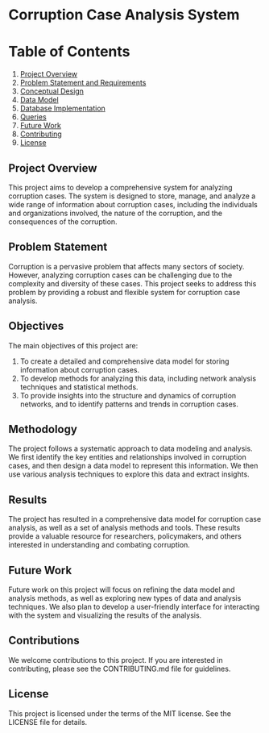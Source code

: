 # Corruption Case Analysis System
# Table of Contents

1. [Project Overview](#project-overview)
2. [Problem Statement and Requirements](ProblemStatementAndRequirements.md)
3. [Conceptual Design](ConceptualDesign.md)
4. [Data Model](DataModelDetail.md)
5. [Database Implementation](SQL_DDL_commands)
6. [Queries](SQL_SELECT_commands.md)
7. [Future Work](#future-work)
8. [Contributing](#contributing)
9. [License](#license)

## Project Overview

This project aims to develop a comprehensive system for analyzing corruption cases. The system is designed to store, manage, and analyze a wide range of information about corruption cases, including the individuals and organizations involved, the nature of the corruption, and the consequences of the corruption.

## Problem Statement

Corruption is a pervasive problem that affects many sectors of society. However, analyzing corruption cases can be challenging due to the complexity and diversity of these cases. This project seeks to address this problem by providing a robust and flexible system for corruption case analysis.

## Objectives

The main objectives of this project are:

1. To create a detailed and comprehensive data model for storing information about corruption cases.
2. To develop methods for analyzing this data, including network analysis techniques and statistical methods.
3. To provide insights into the structure and dynamics of corruption networks, and to identify patterns and trends in corruption cases.

## Methodology

The project follows a systematic approach to data modeling and analysis. We first identify the key entities and relationships involved in corruption cases, and then design a data model to represent this information. We then use various analysis techniques to explore this data and extract insights.

## Results

The project has resulted in a comprehensive data model for corruption case analysis, as well as a set of analysis methods and tools. These results provide a valuable resource for researchers, policymakers, and others interested in understanding and combating corruption.

## Future Work

Future work on this project will focus on refining the data model and analysis methods, as well as exploring new types of data and analysis techniques. We also plan to develop a user-friendly interface for interacting with the system and visualizing the results of the analysis.

## Contributions

We welcome contributions to this project. If you are interested in contributing, please see the CONTRIBUTING.md file for guidelines.

## License

This project is licensed under the terms of the MIT license. See the LICENSE file for details.

